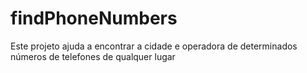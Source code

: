 # findPhoneNumbers
Este projeto ajuda a encontrar a cidade e operadora de determinados números de telefones de qualquer lugar
